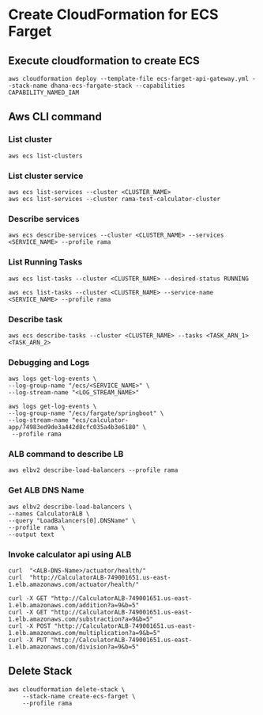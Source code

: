 # Create CloudFormation for ECS Farget

## Execute cloudformation to create ECS

    aws cloudformation deploy --template-file ecs-farget-api-gateway.yml --stack-name dhana-ecs-fargate-stack --capabilities CAPABILITY_NAMED_IAM 

## Aws CLI command

### List cluster

    aws ecs list-clusters

### List cluster service

    aws ecs list-services --cluster <CLUSTER_NAME> 
    aws ecs list-services --cluster rama-test-calculator-cluster  

### Describe services

    aws ecs describe-services --cluster <CLUSTER_NAME> --services <SERVICE_NAME> --profile rama

### List Running Tasks

    aws ecs list-tasks --cluster <CLUSTER_NAME> --desired-status RUNNING

    aws ecs list-tasks --cluster <CLUSTER_NAME> --service-name <SERVICE_NAME> --profile rama

### Describe task

    aws ecs describe-tasks --cluster <CLUSTER_NAME> --tasks <TASK_ARN_1> <TASK_ARN_2>


### Debugging and Logs

    aws logs get-log-events \
    --log-group-name "/ecs/<SERVICE_NAME>" \
    --log-stream-name "<LOG_STREAM_NAME>"

    aws logs get-log-events \
    --log-group-name "/ecs/fargate/springboot" \
    --log-stream-name "ecs/calculator-app/74983ed9de3a442d8cfc035a4b3e6180" \
     --profile rama

### ALB command  to describe LB

    aws elbv2 describe-load-balancers --profile rama

### Get ALB DNS Name

    aws elbv2 describe-load-balancers \
    --names CalculatorALB \
    --query "LoadBalancers[0].DNSName" \
    --profile rama \
    --output text

### Invoke calculator api using ALB

    curl  "<ALB-DNS-Name>/actuator/health/"
    curl  "http://CalculatorALB-749001651.us-east-1.elb.amazonaws.com/actuator/health/"

    curl -X GET "http://CalculatorALB-749001651.us-east-1.elb.amazonaws.com/addition?a=9&b=5"
    curl -X GET "http://CalculatorALB-749001651.us-east-1.elb.amazonaws.com/substraction?a=9&b=5"
    curl -X POST "http://CalculatorALB-749001651.us-east-1.elb.amazonaws.com/multiplication?a=9&b=5"
    curl -X PUT "http://CalculatorALB-749001651.us-east-1.elb.amazonaws.com/division?a=9&b=5"

## Delete Stack

    aws cloudformation delete-stack \
        --stack-name create-ecs-farget \
        --profile rama